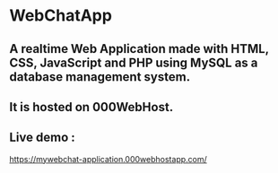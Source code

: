 # WebChatApp

## A realtime Web Application made with HTML, CSS, JavaScript and PHP using MySQL as a database management system.
## It is hosted on 000WebHost.

## Live demo :

https://mywebchat-application.000webhostapp.com/
